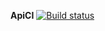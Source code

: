 **ApiCI**  [![Build status](https://ci.appveyor.com/api/projects/status/0bvtk4g818eqw9el?svg=true)](https://ci.appveyor.com/project/Flayka/apici)
